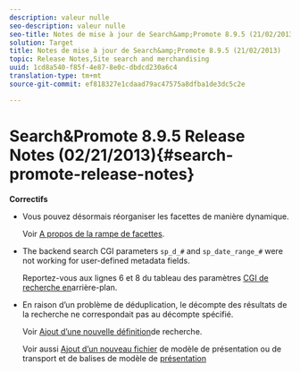 ```yaml
---
description: valeur nulle
seo-description: valeur nulle
seo-title: Notes de mise à jour de Search&amp;Promote 8.9.5 (21/02/2013)
solution: Target
title: Notes de mise à jour de Search&amp;Promote 8.9.5 (21/02/2013)
topic: Release Notes,Site search and merchandising
uuid: 1cd8a540-f85f-4e87-8e0c-dbdcd230a6c4
translation-type: tm+mt
source-git-commit: ef818327e1cdaad79ac47575a8dfba1de3dc5c2e

---
```



# Search&amp;Promote 8.9.5 Release Notes (02/21/2013){#search-promote-release-notes}

**Correctifs**

* Vous pouvez désormais réorganiser les facettes de manière dynamique.

   Voir [A propos de la rampe de facettes](../c-about-design-menu/c-about-facet-rails.md#concept_1FDC8BCDFFC84A0889DA670F63D5F6DB).

* The backend search CGI parameters `sp_d_#` and `sp_date_range_#` were not working for user-defined metadata fields.

   Reportez-vous aux lignes 6 et 8 du tableau des paramètres [CGI de recherche en](../c-appendices/c-cgiparameters.md#reference_582E85C3886740C98FE88CA9DF7918E8)arrière-plan.

* En raison d’un problème de déduplication, le décompte des résultats de la recherche ne correspondait pas au décompte spécifié.

   Voir [Ajout d’une nouvelle définition](../c-about-settings-menu/c-about-searching-menu.md#task_98D3A168AB5D4F30A1ADB6E0D48AB648)de recherche.

   Voir aussi [Ajout d’un nouveau fichier](../c-about-design-menu/c-about-templates.md#task_73199757B6E748CAA604902FF913F012) de modèle de présentation ou de transport et de balises de modèle de [présentation](../c-appendices/c-templates.md#reference_F1BBF616BCEC4AD7B2548ECD3CA74C64)

